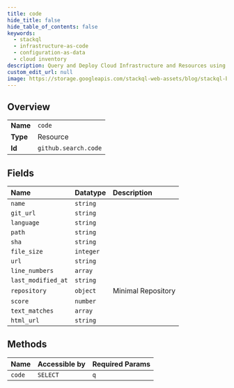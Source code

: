 ```yaml
---
title: code
hide_title: false
hide_table_of_contents: false
keywords:
  - stackql
  - infrastructure-as-code
  - configuration-as-data
  - cloud inventory
description: Query and Deploy Cloud Infrastructure and Resources using SQL
custom_edit_url: null
image: https://storage.googleapis.com/stackql-web-assets/blog/stackql-blog-post-featured-image.png
---
```

  
    

## Overview
<table><tbody>
<tr><td><b>Name</b></td><td><code>code</code></td></tr>
<tr><td><b>Type</b></td><td>Resource</td></tr>
<tr><td><b>Id</b></td><td><code>github.search.code</code></td></tr>
</tbody></table>

## Fields
| Name | Datatype | Description |
|:-----|:---------|:------------|
| `name` | `string` |  |
| `git_url` | `string` |  |
| `language` | `string` |  |
| `path` | `string` |  |
| `sha` | `string` |  |
| `file_size` | `integer` |  |
| `url` | `string` |  |
| `line_numbers` | `array` |  |
| `last_modified_at` | `string` |  |
| `repository` | `object` | Minimal Repository |
| `score` | `number` |  |
| `text_matches` | `array` |  |
| `html_url` | `string` |  |
## Methods
| Name | Accessible by | Required Params |
|:-----|:--------------|:----------------|
| `code` | `SELECT` | `q` |
